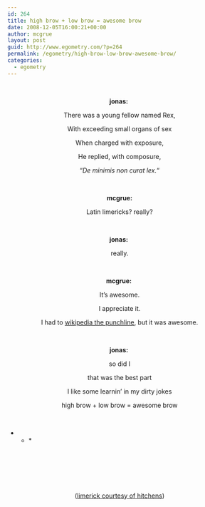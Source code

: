 ```yaml
---
id: 264
title: high brow + low brow = awesome brow
date: 2008-12-05T16:00:21+00:00
author: mcgrue
layout: post
guid: http://www.egometry.com/?p=264
permalink: /egometry/high-brow-low-brow-awesome-brow/
categories:
  - egometry
---
```

<p style="text-align: center; ">
   
</p>

<div style="text-align: center;">
  <strong>jonas:</strong> 
</div>

<p style="text-align: center; ">
  There was a young fellow named Rex,
</p>

<p style="text-align: center; ">
  With exceeding small organs of sex
</p>

<p style="text-align: center; ">
  When charged with exposure,
</p>

<p style="text-align: center; ">
  He replied, with composure,
</p>

<p style="text-align: center; ">
  &#8220;<em>De minimis non curat lex.</em>&#8220;
</p>

<p style="text-align: center; ">
   
</p>

<p style="text-align: center; ">
  <strong>mcgrue:</strong>
</p>

<p style="text-align: center; ">
  Latin limericks? really?
</p>

<p style="text-align: center; ">
   
</p>

<p style="text-align: center; ">
  <strong>jonas:</strong> 
</p>

<p style="text-align: center; ">
  really.
</p>

<p style="text-align: center; ">
   
</p>

<p style="text-align: center; ">
  <strong>mcgrue: </strong>
</p>

<p style="text-align: center; ">
  It&#8217;s awesome.
</p>

<p style="text-align: center; ">
  I appreciate it.
</p>

<p style="text-align: center; ">
  I had to <a href="http://en.wikipedia.org/wiki/De_minimis">wikipedia the punchline</a>, but it was awesome.
</p>

<p style="text-align: center; ">
   
</p>

<p style="text-align: center; ">
  <strong>jonas: </strong>
</p>

<p style="text-align: center; ">
  so did I
</p>

<p style="text-align: center; ">
  that was the best part
</p>

<p style="text-align: center; ">
  I like some learnin&#8217; in my dirty jokes
</p>

<p style="text-align: center; ">
  high brow + low brow = awesome brow
</p>

<p style="text-align: center; ">
   
</p>

* * * </p> 

 

 

 

<p style="text-align: center; ">
  (<a href="http://www.youtube.com/watch?v=swJbelp1IG0&feature=related">limerick courtesy of hitchens</a>)
</p>

<p style="text-align: center; ">
   
</p>